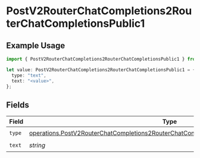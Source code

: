 # PostV2RouterChatCompletions2RouterChatCompletionsPublic1

## Example Usage

```typescript
import { PostV2RouterChatCompletions2RouterChatCompletionsPublic1 } from "orq-poc-typescript/models/operations";

let value: PostV2RouterChatCompletions2RouterChatCompletionsPublic1 = {
  type: "text",
  text: "<value>",
};
```

## Fields

| Field                                                                                                                                                                                                | Type                                                                                                                                                                                                 | Required                                                                                                                                                                                             | Description                                                                                                                                                                                          |
| ---------------------------------------------------------------------------------------------------------------------------------------------------------------------------------------------------- | ---------------------------------------------------------------------------------------------------------------------------------------------------------------------------------------------------- | ---------------------------------------------------------------------------------------------------------------------------------------------------------------------------------------------------- | ---------------------------------------------------------------------------------------------------------------------------------------------------------------------------------------------------- |
| `type`                                                                                                                                                                                               | [operations.PostV2RouterChatCompletions2RouterChatCompletionsPublicRequestRequestBodyType](../../models/operations/postv2routerchatcompletions2routerchatcompletionspublicrequestrequestbodytype.md) | :heavy_check_mark:                                                                                                                                                                                   | N/A                                                                                                                                                                                                  |
| `text`                                                                                                                                                                                               | *string*                                                                                                                                                                                             | :heavy_check_mark:                                                                                                                                                                                   | N/A                                                                                                                                                                                                  |